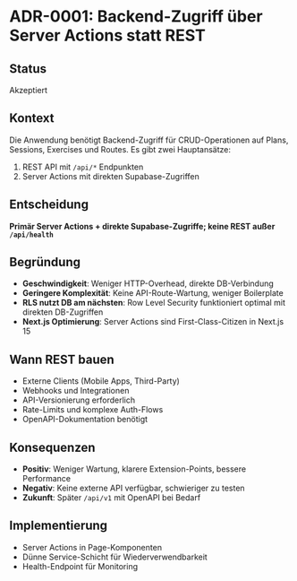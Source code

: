 # ADR-0001: Backend-Zugriff über Server Actions statt REST

## Status
Akzeptiert

## Kontext
Die Anwendung benötigt Backend-Zugriff für CRUD-Operationen auf Plans, Sessions, Exercises und Routes. Es gibt zwei Hauptansätze:
1. REST API mit `/api/*` Endpunkten
2. Server Actions mit direkten Supabase-Zugriffen

## Entscheidung
**Primär Server Actions + direkte Supabase-Zugriffe; keine REST außer `/api/health`**

## Begründung
- **Geschwindigkeit**: Weniger HTTP-Overhead, direkte DB-Verbindung
- **Geringere Komplexität**: Keine API-Route-Wartung, weniger Boilerplate
- **RLS nutzt DB am nächsten**: Row Level Security funktioniert optimal mit direkten DB-Zugriffen
- **Next.js Optimierung**: Server Actions sind First-Class-Citizen in Next.js 15

## Wann REST bauen
- Externe Clients (Mobile Apps, Third-Party)
- Webhooks und Integrationen
- API-Versionierung erforderlich
- Rate-Limits und komplexe Auth-Flows
- OpenAPI-Dokumentation benötigt

## Konsequenzen
- **Positiv**: Weniger Wartung, klarere Extension-Points, bessere Performance
- **Negativ**: Keine externe API verfügbar, schwieriger zu testen
- **Zukunft**: Später `/api/v1` mit OpenAPI bei Bedarf

## Implementierung
- Server Actions in Page-Komponenten
- Dünne Service-Schicht für Wiederverwendbarkeit
- Health-Endpoint für Monitoring

